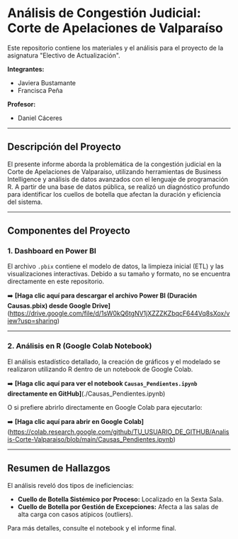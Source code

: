 # Análisis de Congestión Judicial: Corte de Apelaciones de Valparaíso

Este repositorio contiene los materiales y el análisis para el proyecto de la asignatura "Electivo de Actualización".

**Integrantes:**
* Javiera Bustamante
* Francisca Peña

**Profesor:**
* Daniel Cáceres

---

## Descripción del Proyecto

El presente informe aborda la problemática de la congestión judicial en la Corte de Apelaciones de Valparaíso, utilizando herramientas de Business Intelligence y análisis de datos avanzados con el lenguaje de programación R. A partir de una base de datos pública, se realizó un diagnóstico profundo para identificar los cuellos de botella que afectan la duración y eficiencia del sistema.

---

## Componentes del Proyecto

### 1. Dashboard en Power BI

El archivo `.pbix` contiene el modelo de datos, la limpieza inicial (ETL) y las visualizaciones interactivas. Debido a su tamaño y formato, no se encuentra directamente en este repositorio.

➡️ **[Haga clic aquí para descargar el archivo Power BI (Duración Causas.pbix) desde Google Drive]**(https://drive.google.com/file/d/1sW0kQ6tgNV1jXZZZKZbqcF644Vq8sXox/view?usp=sharing)


---

### 2. Análisis en R (Google Colab Notebook)

El análisis estadístico detallado, la creación de gráficos y el modelado se realizaron utilizando R dentro de un notebook de Google Colab.

➡️ **[Haga clic aquí para ver el notebook `Causas_Pendientes.ipynb` directamente en GitHub]**(./Causas_Pendientes.ipynb)

O si prefiere abrirlo directamente en Google Colab para ejecutarlo:

➡️ **[Haga clic aquí para abrir en Google Colab]**(https://colab.research.google.com/github/TU_USUARIO_DE_GITHUB/Analisis-Corte-Valparaiso/blob/main/Causas_Pendientes.ipynb)



---

## Resumen de Hallazgos

El análisis reveló dos tipos de ineficiencias:
- **Cuello de Botella Sistémico por Proceso:** Localizado en la Sexta Sala.
- **Cuello de Botella por Gestión de Excepciones:** Afecta a las salas de alta carga con casos atípicos (outliers).

Para más detalles, consulte el notebook y el informe final.

